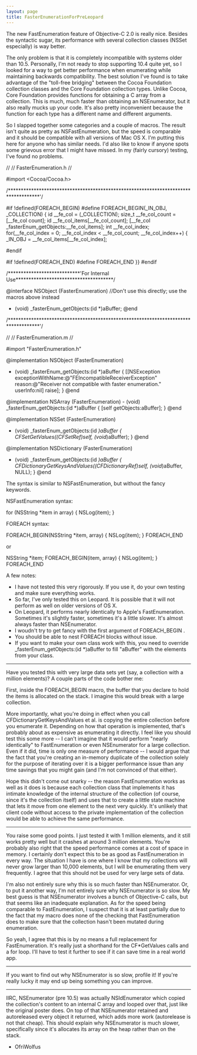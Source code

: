 ```yaml
---
layout: page
title: FasterEnumerationForPreLeopard
---
```


The new FastEnumeration feature of Objective-C 2.0 is really nice. Besides the syntactic sugar, its performance with several collection classes (NSSet especially) is way better.

The only problem is that it is completely incompatible with systems older than 10.5. Personally, I'm not ready to stop supporting 10.4 quite yet, so I looked for a way to get better performance when enumerating while maintaining backwards compatibility. The best solution I've found is to take advantage of the "toll-free bridging" between the Cocoa Foundation collection classes and the Core Foundation collection types. Unlike Cocoa, Core Foundation provides functions for obtaining a C array from a collection. This is much, much faster than obtaining an NSEnumerator, but it also really mucks up your code. It's also pretty inconvenient because the function for each type has a different name and different arguments.

So I slapped together some categories and a couple of macros. The result isn't quite as pretty as NSFastEnumeration, but the speed is comparable and it should be compatible with all versions of Mac OS X. I'm putting this here for anyone who has similar needs. I'd also like to know if anyone spots some grievous error that I might have missed. In my (fairly cursory) testing, I've found no problems.


    
//
//  FasterEnumeration.h
//

#import <Cocoa/Cocoa.h>

/************************************************************************************'/


#if !defined(FOREACH_BEGIN)
	#define FOREACH_BEGIN(_IN_OBJ, _COLLECTION) { id __fe_col = (_COLLECTION); size_t __fe_col_count = [__fe_col count]; id __fe_col_items[__fe_col_count]; [__fe_col _fasterEnum_getObjects:__fe_col_items]; int __fe_col_index; for(__fe_col_index = 0; __fe_col_index < __fe_col_count; __fe_col_index++) { _IN_OBJ = __fe_col_items[__fe_col_index];

#endif

#if !defined(FOREACH_END)
#define FOREACH_END }}
#endif

/****************************'For Internal Use**************************************/

@interface NSObject (FasterEnumeration) //Don't use this directly; use the macros above instead
- (void) _fasterEnum_getObjects:(id *)aBuffer;
@end

/************************************************************************************'/





    
//
//  FasterEnumeration.m
//

#import "FasterEnumeration.h"


@implementation NSObject (FasterEnumeration)

- (void) _fasterEnum_getObjects:(id *)aBuffer {
    [[NSException exceptionWithName:@"FEIncompatibleReceiverException" reason:@"Receiver not compatible with faster enumeration." userInfo:nil] raise];
}
@end


@implementation NSArray (FasterEnumeration) 
    - (void) _fasterEnum_getObjects:(id *)aBuffer {
        [self getObjects:aBuffer];
}
@end

@implementation NSSet (FasterEnumeration) 
- (void) _fasterEnum_getObjects:(id *)aBuffer {
    CFSetGetValues((CFSetRef)self, (void*)aBuffer);
}
@end


@implementation NSDictionary (FasterEnumeration) 
- (void) _fasterEnum_getObjects:(id *)aBuffer {
    CFDictionaryGetKeysAndValues((CFDictionaryRef)self, (void*)aBuffer, NULL);
}
@end



The syntax is similar to NSFastEnumeration, but without the fancy keywords.

NSFastEnumeration syntax:
    
for (NSString *item in array) {
    NSLog(item);
}



FOREACH syntax:
    
FOREACH_BEGIN(NSString *item, array) {
    NSLog(item);
} FOREACH_END


or

    
NSString *item;
FOREACH_BEGIN(item, array) {
    NSLog(item);
} FOREACH_END


A few notes:

* I have not tested this very rigorously. If you use it, do your own testing and make sure everything works.
* So far, I've only tested this on Leopard. It is possible that it will not perform as well on older versions of OS X.
* On Leopard, it performs nearly identically to Apple's FastEnumeration. Sometimes it's slightly faster, sometimes it's a little slower. It's almost always faster than NSEnumerator.
* I woudn't try to get fancy with the first argument of FOREACH_BEGIN .
* You should be able to nest FOREACH blocks without issue.
* If you want to make your own class work with this, you need to override _fasterEnum_getObjects:(id *)aBuffer to fill "aBuffer" with the elements from your class.


----

Have you tested this with very large data sets yet (say, a collection with a million elements)?  A couple parts of the code bother me:

First, inside the FOREACH_BEGIN macro, the buffer that you declare to hold the items is allocated on the stack.  I imagine this would break with a large collection.

More importantly, what you're doing in effect when you call CFDictionaryGetKeysAndValues et al. is copying the entire collection before you enumerate it.  Depending on how that operation is implemented, that's probably about as expensive as enumerating it directly.  I feel like you should test this some more -- I can't imagine that it would perform "nearly identically" to FastEnumeration or even NSEnumerator for a large collection.  Even if it did, time is only one measure of performance -- I would argue that the fact that you're creating an in-memory duplicate of the collection solely for the purpose of iterating over it is a bigger performance issue than any time savings that you might gain (and I'm not convinced of that either).

Hope this didn't come out snarky -- the reason FastEnumeration works as well as it does is because each collection class that implements it has intimate knowledge of the internal structure of the collection (of course, since it's the collection itself) and uses that to create a little state machine that lets it move from one element to the next very quickly.  It's unlikely that client code without access to the private implementation of the collection would be able to achieve the same performance.

----
You raise some good points. I just tested it with 1 million elements, and it still works pretty well but it crashes at around 3 million elements. You're probably also right that the speed performance comes at a cost of space in memory. I certainly don't expect this to be as good as FastEnumeration in every way. The situation I have is one where I know that my collections will never grow larger than 10,000 elements, but I will be enumerating them very frequently. I agree that this should not be used for very large sets of data.

I'm also not entirely sure why this is so much faster than NSEnumerator. Or, to put it another way, I'm not entirely sure why NSEnumerator is so slow. My best guess is that NSEnumerator involves a bunch of Objective-C calls, but that seems like an inadequate explanation. As for the speed being comparable to FastEnumeration, I suspect that it is at least partially due to the fact that my macro does none of the checking that FastEnumeration does to make sure that the collection hasn't been mutated during enumeration.

So yeah, I agree that this is by no means a full replacement for FastEnumeration. It's really just a shorthand for the CF*GetValues calls and a for loop. I'll have to test it further to see if it can save time in a real world app.

----
If you want to find out why NSEnumerator is so slow, profile it! If you're really lucky it may end up being something you can improve.

----
IIRC, NSEnumerator (pre 10.5) was actually NSIdEnumerator which copied the collection's content to an internal C array and looped over that, just like the original poster does. On top of that NSEnumerator retained and autoreleased every object it returned, which adds more work (autorelease is not that cheap). This should explain why NSEnumerator is much slower, specifically since it's allocates its array on the heap rather than on the stack.

- OfriWolfus

